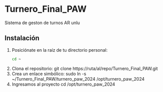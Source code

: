 # Turnero_Final_PAW
Sistema de geston de turnos AR unlu

## Instalación

1. Posiciónate en la raíz de tu directorio personal:
   ```bash
   cd ~

2. Clona el repositorio:
    git clone https://ruta/al/repo/Turnero_Final_PAW.git
3.  Crea un enlace simbólico:
    sudo ln -s ~/Turnero_Final_PAW/turnero_paw_2024 /opt/turnero_paw_2024
4. Ingresamos al proyecto
   cd /opt/turnero_paw_2024

